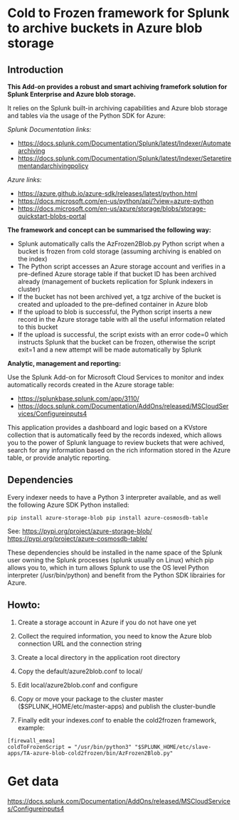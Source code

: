 # Cold to Frozen framework for Splunk to archive buckets in Azure blob storage

## Introduction

**This Add-on provides a robust and smart achiving framefork solution for Splunk Enterprise and Azure blob storage.**

It relies on the Splunk built-in archiving capabilities and Azure blob storage and tables via the usage of the Python SDK for Azure:

*Splunk Documentation links:*

- https://docs.splunk.com/Documentation/Splunk/latest/Indexer/Automatearchiving
- https://docs.splunk.com/Documentation/Splunk/latest/Indexer/Setaretirementandarchivingpolicy

*Azure links:*

- https://azure.github.io/azure-sdk/releases/latest/python.html
- https://docs.microsoft.com/en-us/python/api/?view=azure-python
- https://docs.microsoft.com/en-us/azure/storage/blobs/storage-quickstart-blobs-portal

**The framework and concept can be summarised the following way:**

- Splunk automatically calls the AzFrozen2Blob.py Python script when a bucket is frozen from cold storage (assuming archiving is enabled on the index)
- The Python script accesses an Azure storage account and verifies in a pre-defined Azure storage table if that bucket ID has been archived already (management of buckets replication for Splunk indexers in cluster)
- If the bucket has not been archived yet, a tgz archive of the bucket is created and uploaded to the pre-defined container in Azure blob
- If the upload to blob is successful, the Python script inserts a new record in the Azure storage table with all the useful information related to this bucket
- If the upload is successful, the script exists with an error code=0 which instructs Splunk that the bucket can be frozen, otherwise the script exit=1 and a new attempt will be made automatically by Splunk

**Analytic, management and reporting:**

Use the Splunk Add-on for Microsoft Cloud Services to monitor and index automatically records created in the Azure storage table:

- https://splunkbase.splunk.com/app/3110/
- https://docs.splunk.com/Documentation/AddOns/released/MSCloudServices/Configureinputs4

This application provides a dashboard and logic based on a KVstore collection that is automatically feed by the records indexed, which allows you to the power of Splunk language to review buckets that were achived, search for any information based on the rich information stored in the Azure table, or provide analytic reporting.

## Dependencies

Every indexer needs to have a Python 3 interpreter available, and as well the following Azure SDK Python installed:

``
pip install azure-storage-blob
pip install azure-cosmosdb-table
``

See:
https://pypi.org/project/azure-storage-blob/
https://pypi.org/project/azure-cosmosdb-table/

These dependencies should be installed in the name space of the Splunk user owning the Splunk processes (splunk usually on Linux) which pip allows you to, which in turn allows Splunk to use the OS level Python interpreter (/usr/bin/python) and benefit from the Python SDK librairies for Azure.

## Howto:

1. Create a storage account in Azure if you do not have one yet

2. Collect the required information, you need to know the Azure blob connection URL and the connection string

2. Create a local directory in the application root directory

5. Copy the default/azure2blob.conf to local/

6. Edit local/azure2blob.conf and configure

7. Copy or move your package to the cluster master ($SPLUNK_HOME/etc/master-apps) and publish the cluster-bundle

8. Finally edit your indexes.conf to enable the cold2frozen framework, example:

```
[firewall_emea]
coldToFrozenScript = "/usr/bin/python3" "$SPLUNK_HOME/etc/slave-apps/TA-azure-blob-cold2frozen/bin/AzFrozen2Blob.py"
```

# Get data

https://docs.splunk.com/Documentation/AddOns/released/MSCloudServices/Configureinputs4